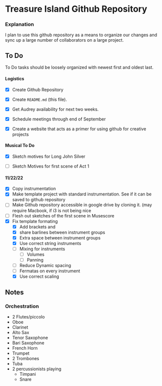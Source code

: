 # Treasure Island Github Repository

### Explanation
I plan to use this github repository as a means to organize our changes and sync up a large number of collaborators on a large project. 

## To Do

To Do tasks should be loosely organized with newest first and oldest last.

#### Logistics
- [x] Create Github Repository 
- [x] Create ```README.md``` (this file). 
- [x] Get Audrey availability for next two weeks.
- [x] Schedule meetings through end of September  
- [x] Create a website that acts as a primer for using github for creative projects
   

 

#### Musical To Do
- [x] Sketch motives for Long John Silver 
- [ ] Sketch Motives for first scene of Act 1


#### 11/22/22

- [x] Copy instrumentation
- [x] Make template project with standard instrumentation. See if it can be saved to github repository
- [ ] Make Github repository accessible in google drive by cloning it. (may require Macbook, if i3 is not being nice
- [ ] Flesh out sketches of the first scene in Musescore
- [x] Fix template formating
	- [x] Add brackets and 
	- [x] share barlines between instrument groups
	- [x] Extra space between instrument groups
	- [x] Use correct string instruments
	- [ ] Mixing for instruments
		- [ ] Volumes
		- [ ] Panning
	- [ ] Reduce Dynamic spacing
	- [ ] Fermatas on every instrument
	- [x] Use correct scaling

## Notes

### Orchestration

* 2 Flutes/piccolo
* Oboe
* Clarinet
* Alto Sax
* Tenor Saxophone
* Bari Saxophone
* French Horn
* Trumpet
* 2 Trombones
* Tuba
* 2 percussionists playing
	* Timpani
	* Snare
